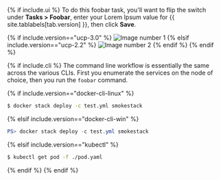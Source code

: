 {% if include.ui %}
To do this foobar task, you'll want to flip the switch under **Tasks > Foobar**,
enter your Lorem Ipsum value for {{ site.tablabels[tab.version] }}, then
click **Save**.

{% if include.version=="ucp-3.0" %}
![Image number 1](https://docs.docker.com/datacenter/ucp/2.2/guides/images/monitor-ucp-0.png)
{% elsif include.version=="ucp-2.2" %}
![Image number 2](https://docs.docker.com/datacenter/ucp/2.2/guides/images/monitor-ucp-1.png)
{% endif %}
{% endif %}

{% if include.cli %}
The command line workflow is essentially the same across the various CLIs.
First you enumerate the services on the node of choice, then you run the
`foobar` command.

{% if include.version=="docker-cli-linux" %}
```bash
$ docker stack deploy -c test.yml smokestack
```
{% elsif include.version=="docker-cli-win" %}
```powershell
PS> docker stack deploy -c test.yml smokestack
```
{% elsif include.version=="kubectl" %}
```bash
$ kubectl get pod -f ./pod.yaml
```
{% endif %}
{% endif %}
